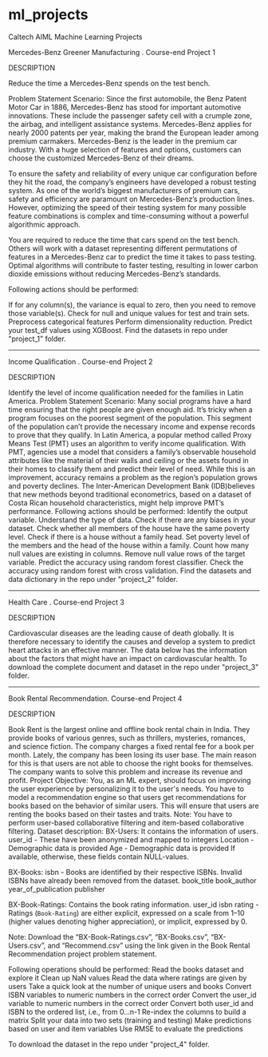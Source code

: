 # ml_projects
Caltech AIML Machine Learning Projects

Mercedes-Benz Greener Manufacturing .
Course-end Project 1

DESCRIPTION

Reduce the time a Mercedes-Benz spends on the test bench.

Problem Statement Scenario:
Since the first automobile, the Benz Patent Motor Car in 1886, Mercedes-Benz has stood for important automotive innovations. These include the passenger safety cell with a crumple zone, the airbag, and intelligent assistance systems. Mercedes-Benz applies for nearly 2000 patents per year, making the brand the European leader among premium carmakers. Mercedes-Benz is the leader in the premium car industry. With a huge selection of features and options, customers can choose the customized Mercedes-Benz of their dreams.

To ensure the safety and reliability of every unique car configuration before they hit the road, the company’s engineers have developed a robust testing system. As one of the world’s biggest manufacturers of premium cars, safety and efficiency are paramount on Mercedes-Benz’s production lines. However, optimizing the speed of their testing system for many possible feature combinations is complex and time-consuming without a powerful algorithmic approach.

You are required to reduce the time that cars spend on the test bench. Others will work with a dataset representing different permutations of features in a Mercedes-Benz car to predict the time it takes to pass testing. Optimal algorithms will contribute to faster testing, resulting in lower carbon dioxide emissions without reducing Mercedes-Benz’s standards.

Following actions should be performed:

If for any column(s), the variance is equal to zero, then you need to remove those variable(s).
Check for null and unique values for test and train sets.
Preprocess categorical features
Perform dimensionality reduction.
Predict your test_df values using XGBoost.
Find the datasets in repo under "project_1" folder.

------------------------


Income Qualification .
Course-end Project 2

DESCRIPTION

Identify the level of income qualification needed for the families in Latin America.
Problem Statement Scenario:
Many social programs have a hard time ensuring that the right people are given enough aid. It’s tricky when a program focuses on the poorest segment of the population. This segment of the population can’t provide the necessary income and expense records to prove that they qualify.
In Latin America, a popular method called Proxy Means Test (PMT) uses an algorithm to verify income qualification. With PMT, agencies use a model that considers a family’s observable household attributes like the material of their walls and ceiling or the assets found in their homes to
classify them and predict their level of need.
While this is an improvement, accuracy remains a problem as the region’s population grows and poverty declines.
The Inter-American Development Bank (IDB)believes that new methods beyond traditional econometrics, based on a dataset of Costa Rican household characteristics, might help improve PMT’s performance.
Following actions should be performed:
Identify the output variable.
Understand the type of data.
Check if there are any biases in your dataset.
Check whether all members of the house have the same poverty level.
Check if there is a house without a family head.
Set poverty level of the members and the head of the house within a family.
Count how many null values are existing in columns.
Remove null value rows of the target variable.
Predict the accuracy using random forest classifier.
Check the accuracy using random forest with cross validation.
Find the datasets and data dictionary in the repo under "project_2" folder.

------------------------

Health Care .
Course-end Project 3

DESCRIPTION

Cardiovascular diseases are the leading cause of death globally. It is therefore necessary to identify the causes and develop a system to predict heart attacks in an effective manner. The data below has the information about the factors that might have an impact on cardiovascular health. 
To download the complete document and dataset in the repo under "project_3" folder.

------------------------
Book Rental Recommendation.
Course-end Project 4

DESCRIPTION

Book Rent is the largest online and offline book rental chain in India. They provide books of various genres, such as thrillers, mysteries, romances, and science fiction. The company charges a fixed rental fee for a book per month. Lately, the company has been losing its user base. The main reason for this is that users are not able to choose the right books for themselves. The company wants to solve this problem and increase its revenue and profit. 
Project Objective:
You, as an ML expert, should focus on improving the user experience by personalizing it to the user's needs. You have to model a recommendation engine so that users get recommendations for books based on the behavior of similar users. This will ensure that users are renting the books based on their tastes and traits.
Note: You have to perform user-based collaborative filtering and item-based collaborative filtering.
Dataset description:
BX-Users: It contains the information of users.
user_id - These have been anonymized and mapped to integers
Location - Demographic data is provided
Age - Demographic data is provided
If available, otherwise, these fields contain NULL-values.
 
BX-Books: 
isbn - Books are identified by their respective ISBNs. Invalid ISBNs have already been removed from the dataset.
book_title
book_author
year_of_publication
publisher

 
BX-Book-Ratings: Contains the book rating information. 
user_id
isbn
rating - Ratings (`Book-Rating`) are either explicit, expressed on a scale from 1–10 (higher values denoting higher appreciation), or implicit, expressed by 0.
 
Note: Download the “BX-Book-Ratings.csv”, “BX-Books.csv”, “BX-Users.csv”, and “Recommend.csv” using the link given in the Book Rental Recommendation project problem statement.
 
Following operations should be performed:
Read the books dataset and explore it
Clean up NaN values
Read the data where ratings are given by users
Take a quick look at the number of unique users and books
Convert ISBN variables to numeric numbers in the correct order
Convert the user_id variable to numeric numbers in the correct order
Convert both user_id and ISBN to the ordered list, i.e., from 0...n-1
Re-index the columns to build a matrix
Split your data into two sets (training and testing)
Make predictions based on user and item variables
Use RMSE to evaluate the predictions
 
To download the dataset in the repo under "project_4" folder.


